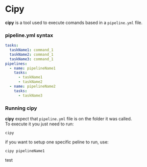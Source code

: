 # Cipy
**cipy** is a tool used to execute comands based in a `pipeline.yml` file.

### pipeline.yml syntax

```yml
tasks:
  taskName1: command_1
  taskName2: command_1
  taskName3: command_1
pipelines:
  - name: pipelineName1
    tasks:
      - taskName1
      - taskName2
  - name: pipelineName2
    tasks:
      - taskName3
```
### Running cipy
**cipy** expect that `pipeline.yml` file is on the folder it was called.  
To execute it you just need to run:  
```
cipy
```

if you want to setup one specific peline to run, use:
```
cipy pipelineName1
```
test
